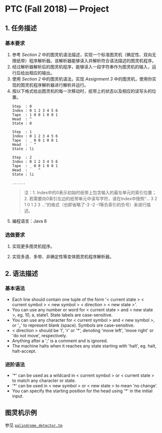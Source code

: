 # PTC (Fall 2018) — Project

## 1. 任务描述
### 基本要求
1. 参考 *Section 2* 中的图灵机语法描述，实现一个标准图灵机（确定性、双向无限纸带）程序解析器。该解析器能够读入并解析符合语法描述的图灵机程序。
2. 经过解析器解析后的图灵机程序，能够读入一段字符串作为图灵机的输入，运行后给出相应的输出。
3. 使用 *Section 2* 中的图灵机语法，实现 *Assignment 3* 中的图灵机，使用你实现的图灵机程序解析器进行解析并运行。
4. 按以下格式给出图灵机的每一次移动时，纸带上的状态以及相应的读写头的位置。
    ```
    Step  : 0
    Index : 0 1 2 3 4 5 6
    Tape  : 1 0 0 1 0 0 1
    Head  : ^
    State : 0

    Step  : 1
    Index : 0 1 2 3 4 5 6
    Tape  : _ 0 0 1 0 0 1
    Head  :   ^
    State : li

    Step  : 2
    Index : 0 1 2 3 4 5 6
    Tape  : _ 0 0 1 0 0 1
    Head  :     ^
    State : li

    ......
    ```
    > 注：1. Index中的0表示初始时纸带上包含输入的最左单元的索引位置；2. 若需要向0索引左边的纸带单元中读写字符，请在Index中按照“... 3 2 1 0 1 2 3 ...”的格式（也即省略了-3 -2 -1等负索引的负号）来进行描述。 
5. 编程语言：Java 8

### 选做要求
1. 实现更多图灵机程序。

2. 实现多道、多带、非确定性等变体图灵机程序解析器。

## 2. 语法描述
### 基本语法
- Each line should contain one tuple of the form '< current state > < current symbol > < new symbol > < direction > < new state >'.
- You can use any number or word for < current state > and < new state >, eg. 10, a, state1. State labels are case-sensitive.
- You can use any character for < current symbol > and < new symbol >, or '_' to represent blank (space). Symbols are case-sensitive.
- < direction > should be 'l', 'r' or '*', denoting 'move left', 'move right' or 'do not move', respectively.
- Anything after a ';' is a comment and is ignored.
- The machine halts when it reaches any state starting with 'halt', eg. halt, halt-accept.

### 进阶语法
- '*' can be used as a wildcard in < current symbol > or < current state > to match any character or state.
- '*' can be used in < new symbol > or < new state > to mean 'no change'.
- You can specify the starting position for the head using '*' in the initial input.

## 图灵机示例 
参见 [`palindrome_detector.tm`](./examples/palindrome_detector.tm)